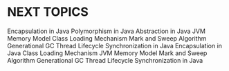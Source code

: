 # NEXT TOPICS
Encapsulation in Java
Polymorphism in Java
Abstraction in Java
JVM Memory Model
Class Loading Mechanism
Mark and Sweep Algorithm
Generational GC
Thread Lifecycle
Synchronization in Java
Encapsulation in Java
Class Loading Mechanism
JVM Memory Model
Mark and Sweep Algorithm
Generational GC
Thread Lifecycle
Synchronization in Java